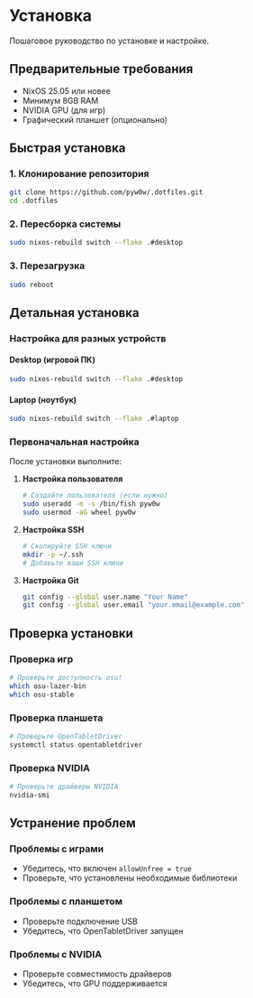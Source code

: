 # Установка

Пошаговое руководство по установке и настройке.

## Предварительные требования

- NixOS 25.05 или новее
- Минимум 8GB RAM
- NVIDIA GPU (для игр)
- Графический планшет (опционально)

## Быстрая установка

### 1. Клонирование репозитория

```bash
git clone https://github.com/pyw0w/.dotfiles.git
cd .dotfiles
```

### 2. Пересборка системы

```bash
sudo nixos-rebuild switch --flake .#desktop
```

### 3. Перезагрузка

```bash
sudo reboot
```

## Детальная установка

### Настройка для разных устройств

#### Desktop (игровой ПК)
```bash
sudo nixos-rebuild switch --flake .#desktop
```

#### Laptop (ноутбук)
```bash
sudo nixos-rebuild switch --flake .#laptop
```

### Первоначальная настройка

После установки выполните:

1. **Настройка пользователя**
   ```bash
   # Создайте пользователя (если нужно)
   sudo useradd -m -s /bin/fish pyw0w
   sudo usermod -aG wheel pyw0w
   ```

2. **Настройка SSH**
   ```bash
   # Скопируйте SSH ключи
   mkdir -p ~/.ssh
   # Добавьте ваши SSH ключи
   ```

3. **Настройка Git**
   ```bash
   git config --global user.name "Your Name"
   git config --global user.email "your.email@example.com"
   ```

## Проверка установки

### Проверка игр
```bash
# Проверьте доступность osu!
which osu-lazer-bin
which osu-stable
```

### Проверка планшета
```bash
# Проверьте OpenTabletDriver
systemctl status opentabletdriver
```

### Проверка NVIDIA
```bash
# Проверьте драйверы NVIDIA
nvidia-smi
```

## Устранение проблем

### Проблемы с играми
- Убедитесь, что включен `allowUnfree = true`
- Проверьте, что установлены необходимые библиотеки

### Проблемы с планшетом
- Проверьте подключение USB
- Убедитесь, что OpenTabletDriver запущен

### Проблемы с NVIDIA
- Проверьте совместимость драйверов
- Убедитесь, что GPU поддерживается
